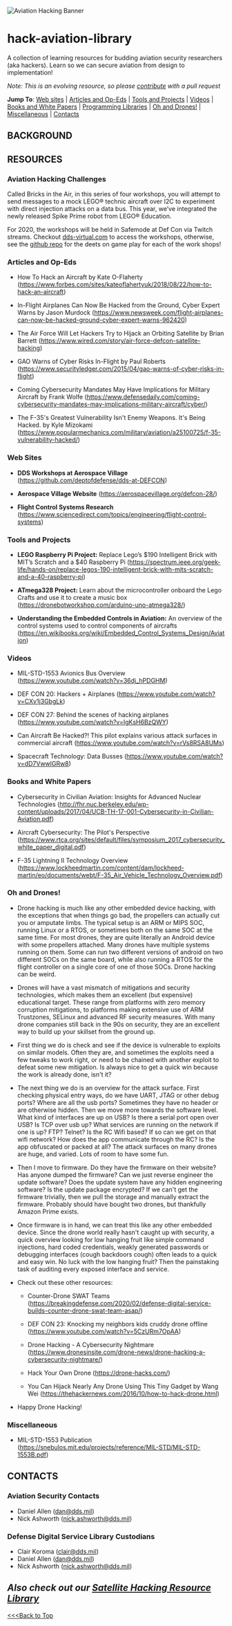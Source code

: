 ![Aviation Hacking Banner](./aviationbanner.png)

# hack-aviation-library
A collection of learning resources for budding aviation security researchers (aka hackers). Learn so we can secure aviation from design to implementation!

*Note: This is an evolving resource, so please [contribute](./aviationlibrary-contribute-instrxns.md) with a pull request*

**Jump To**: [Web sites](#web-sites) | [Articles and Op-Eds](#articles-and-op-eds) | [Tools and Projects](#tools-and-projects) | [Videos](#videos) | [Books and White Papers](#books-and-white-papers) | [Programming Libraries](#programming-libraries) | [Oh and Drones!](#Oh-and-Drones!) | [Miscellaneous](#miscellaneous) | [Contacts](#contacts)

## BACKGROUND

## RESOURCES

### Aviation Hacking Challenges
Called Bricks in the Air, in this series of four workshops, you will attempt to send messages to a mock LEGO® technic aircraft over I2C to experiment with direct injection attacks on a data bus. This year, we’ve integrated the newly released Spike Prime robot from LEGO® Education.

For 2020, the workshops will be held in Safemode at Def Con via Twitch streams.  Checkout [dds-virtual.com](https://dds-virtual.com/) to access the workshops, otherwise, see the [github repo](https://github.com/deptofdefense/dds-at-DEFCON/blob/master/README.md) for the deets on game play for each of the work shops!

### Articles and Op-Eds
- How To Hack an Aircraft by Kate O-Flaherty (https://www.forbes.com/sites/kateoflahertyuk/2018/08/22/how-to-hack-an-aircraft)

- In-Flight Airplanes Can Now Be Hacked from the Ground, Cyber Expert Warns by Jason Murdock (https://www.newsweek.com/flight-airplanes-can-now-be-hacked-ground-cyber-expert-warns-962420)

- The Air Force Will Let Hackers Try to Hijack an Orbiting Satellite by Brian Barrett (https://www.wired.com/story/air-force-defcon-satellite-hacking)

- GAO Warns of Cyber Risks In-Flight by Paul Roberts (https://www.securityledger.com/2015/04/gao-warns-of-cyber-risks-in-flight)

- Coming Cybersecurity Mandates May Have Implications for Military Aircraft by Frank Wolfe (https://www.defensedaily.com/coming-cybersecurity-mandates-may-implications-military-aircraft/cyber/)

- The F-35's Greatest Vulnerability Isn't Enemy Weapons. It's Being Hacked. by Kyle Mizokami (https://www.popularmechanics.com/military/aviation/a25100725/f-35-vulnerability-hacked/)

### Web Sites
- **DDS Workshops at Aerospace Village**  (https://github.com/deptofdefense/dds-at-DEFCON)

- **Aerospace Village Website** (https://aerospacevillage.org/defcon-28/)

- **Flight Control Systems Research** (https://www.sciencedirect.com/topics/engineering/flight-control-systems)


### Tools and Projects
- **LEGO Raspberry Pi Project:** Replace Lego’s $190 Intelligent Brick with MIT’s Scratch and a $40 Raspberry Pi (https://spectrum.ieee.org/geek-life/hands-on/replace-legos-190-intelligent-brick-with-mits-scratch-and-a-40-raspberry-pi)

- **ATmega328 Project:** Learn about the microcontroller onboard the Lego Crafts and use it to create a music box (https://dronebotworkshop.com/arduino-uno-atmega328/)

- **Understanding the Embedded Controls in Aviation:** An overview of the control systems used to control components of aircrafts (https://en.wikibooks.org/wiki/Embedded_Control_Systems_Design/Aviation)

### Videos
- MIL-STD-1553 Avionics Bus Overview (https://www.youtube.com/watch?v=36dj_hPDGHM)

- DEF CON 20: Hackers + Airplanes (https://www.youtube.com/watch?v=CXv1j3GbgLk)

- DEF CON 27: Behind the scenes of hacking airplanes (https://www.youtube.com/watch?v=IgKsH6BzQWY)

- Can Aircraft Be Hacked?! This pilot explains various attack surfaces in commercial aircraft (https://www.youtube.com/watch?v=rVs8RSA8UMs)

- Spacecraft Technology: Data Busses (https://www.youtube.com/watch?v=dD7VwwlGRw8)


### Books and White Papers
- Cybersecurity in Civilian Aviation:  Insights for Advanced Nuclear Technologies (http://fhr.nuc.berkeley.edu/wp-content/uploads/2017/04/UCB-TH-17-001-Cybersecurity-in-Civilian-Aviation.pdf)

- Aircraft Cybersecurity: The Pilot's Perspective (https://www.rtca.org/sites/default/files/symposium_2017_cybersecurity_white_paper_digital.pdf)

- F-35 Lightning II Technology Overview (https://www.lockheedmartin.com/content/dam/lockheed-martin/eo/documents/webt/F-35_Air_Vehicle_Technology_Overview.pdf)

### Oh and Drones!
- Drone hacking is much like any other embedded device hacking, with the exceptions that when things go bad, the propellers can actually cut you or amputate limbs. The typical setup is an ARM or MIPS SOC, running Linux or a RTOS, or sometimes both on the same SOC at the same time. For most drones, they are quite literally an Android device with some propellers attached. Many drones have multiple systems running on them.  Some can run two different versions of android on two different SOCs on the same board, while also running a RTOS for the flight controller on a single core of one of those SOCs. Drone hacking can be weird.
- Drones will have a vast mismatch of mitigations and security technologies, which makes them an excellent (but expensive) educational target. These range from platforms with zero memory corruption mitigations, to platforms making extensive use of ARM Trustzones, SELinux and advanced RF security measures. With many drone companies still back in the 90s on security, they are an excellent way to build up your skillset from the ground up.
- First thing we do is check and see if the device is vulnerable to exploits on similar models.  Often they are, and sometimes the exploits need a few tweaks to work right, or need to be chained with another exploit to defeat some new mitigation. Is always nice to get a quick win because the work is already done, isn't it?
- The next thing we do is an overview for the attack surface. First checking physical entry ways, do we have UART, JTAG or other debug ports? Where are all the usb ports?   Sometimes they have no header or are otherwise hidden. Then we move more towards the software level. What kind of interfaces are up on USB? Is there a serial port open over USB? Is TCP over usb up? What services are running on the network if one is up? FTP? Telnet? Is the RC Wifi based? If so can we get on that wifi network? How does the app communicate through the RC? Is the app obfuscated or packed at all? The attack surfaces on many drones are huge, and varied. Lots of room to have some fun.
- Then I move to firmware. Do they have the firmware on their website? Has anyone dumped the firmware? Can we just reverse engineer the update software? Does the update system have any hidden engineering software? Is the update package encrypted? If we can't get the firmware trivially, then we pull the storage and manually extract the firmware. Probably should have bought two drones, but thankfully Amazon Prime exists.
- Once firmware is in hand, we can treat this like any other embedded device. Since the drone world really hasn't caught up with security, a quick overview looking for low hanging fruit like simple command injections, hard coded credentials, weakly generated passwords or debugging interfaces (cough backdoors cough) often leads to a quick and easy win. No luck with the low hanging fruit? Then the painstaking task of auditing every exposed interface and service.

- Check out these other resources:
  - Counter-Drone SWAT Teams (https://breakingdefense.com/2020/02/defense-digital-service-builds-counter-drone-swat-team-asap/)

  - DEF CON 23: Knocking my neighbors kids cruddy drone offline (https://www.youtube.com/watch?v=5CzURm7OpAA)

  - Drone Hacking - A Cybersecurity Nightmare (https://www.dronesinsite.com/drone-news/drone-hacking-a-cybersecurity-nightmare/)

  - Hack Your Own Drone (https://drone-hacks.com/)

  - You Can Hijack Nearly Any Drone Using This Tiny Gadget by Wang Wei (https://thehackernews.com/2016/10/how-to-hack-drone.html)

- Happy Drone Hacking!

### Miscellaneous
- MIL-STD-1553 Publication (https://snebulos.mit.edu/projects/reference/MIL-STD/MIL-STD-1553B.pdf)

## CONTACTS
### Aviation Security Contacts
- Daniel Allen (dan@dds.mil)
- Nick Ashworth (nick.ashworth@dds.mil)

### Defense Digital Service Library Custodians
- Clair Koroma (clair@dds.mil)
- Daniel Allen (dan@dds.mil)
- Nick Ashworth (nick.ashworth@dds.mil)

## *Also check out our [Satellite Hacking Resource Library](https://github.com/deptofdefense/hack-a-sat-library)*

[<<<Back to Top](#hack-aviation-library)
